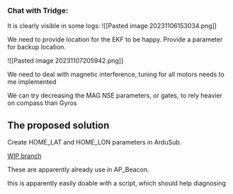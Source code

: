 
### Chat with Tridge:

It is clearly visible in some logs:
![[Pasted image 20231106153034.png]]

We need to provide location for the EKF to be happy. Provide a parameter for backup location.

![[Pasted image 20231107205942.png]]

We need to deal with magnetic interference, tuning for all motors needs to me implemented

We can try decreasing the MAG NSE parameters, or gates, to rely heavier on compass than Gyros
## The proposed solution

Create HOME_LAT and HOME_LON parameters in ArduSub.

[WIP branch](https://github.com/ArduPilot/ardupilot/compare/master...Williangalvani:ardupilot:default_origin?expand=1)


These are apparently already use in AP_Beacon.

this is apparently easily doable with a script, which should help diagnosing
